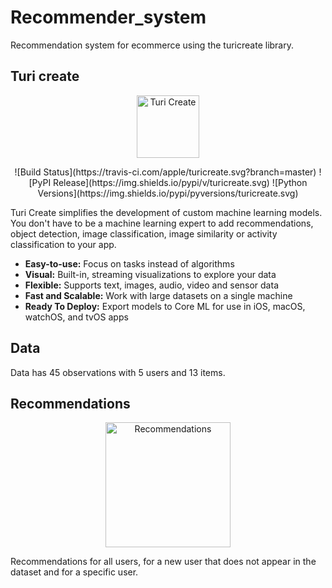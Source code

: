 # Recommender_system

Recommendation system for ecommerce using the turicreate library.

## Turi create

<p align="center"><img src="https://docs-assets.developer.apple.com/turicreate/turi-dog.svg" alt="Turi Create" width="100"> </p>
<p align="center">
![Build Status](https://travis-ci.com/apple/turicreate.svg?branch=master) 
![PyPI Release](https://img.shields.io/pypi/v/turicreate.svg) 
![Python Versions](https://img.shields.io/pypi/pyversions/turicreate.svg)
</p>

Turi Create simplifies the development of custom machine learning models. You
don't have to be a machine learning expert to add recommendations, object
detection, image classification, image similarity or activity classification to
your app.

* **Easy-to-use:** Focus on tasks instead of algorithms
* **Visual:** Built-in, streaming visualizations to explore your data
* **Flexible:** Supports text, images, audio, video and sensor data
* **Fast and Scalable:** Work with large datasets on a single machine
* **Ready To Deploy:** Export models to Core ML for use in iOS, macOS, watchOS, and tvOS apps

## Data

Data has 45 observations with 5 users and 13 items.

## Recommendations

<p align="center"><img src="https://github.com/NicolasU-N/Recommender_system/tree/master/resources/Recommendations.png" alt="Recommendations" width="200"> </p>

Recommendations for all users, for a new user that does not appear in the dataset and for a specific user.